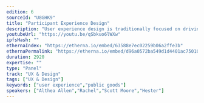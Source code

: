 ```yaml
---
edition: 6
sourceId: "U8GHK9"
title: "Participant Experience Design"
description: "User experience design is traditionally focused on driving user engagement and behaviors that serve business goals. How do goals and processes change when designing for commons or public goods? How does conventional design wisdom help us, and when can it lead us astray? What new patterns, strategies or challenges emerge when we consider the user as a participant rather than a customer?"
youtubeUrl: "https://youtu.be/qSbkuo6lWXw"
ipfsHash: ""
ethernaIndex: "https://etherna.io/embed/63588e7ec02259b06a2ffe3b"
ethernaPermalink: "https://etherna.io/embed/d96a0572ba549d1d4401ac75010219742dbc572c0041c0fa70a883ee7f8702c8"
duration: 2920
expertise: ""
type: "Panel"
track: "UX & Design"
tags: ["UX & Design"]
keywords: ["user experience","public goods"]
speakers: ["Althea Allen","Rachel","Scott Moore","Hester"]
---
```

